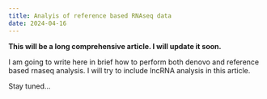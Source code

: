 ```yaml
---
title: Analyis of reference based RNAseq data
date: 2024-04-16
---
```


**This will be a long comprehensive article. I will update it soon.**

I am going to write here in brief how to perform both denovo and reference based rnaseq analysis. I will try to include lncRNA analysis in this article. 

Stay tuned...